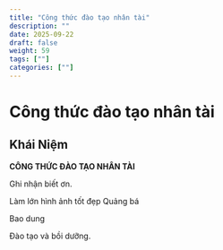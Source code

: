 ```yaml
---
title: "Công thức đào tạo nhân tài"
description: ""
date: 2025-09-22
draft: false
weight: 59
tags: [""]
categories: [""]
---
```


# Công thức đào tạo nhân tài

<!-- **Mã:** 
**Nhóm:**  -->

## Khái Niệm

**CÔNG THỨC ĐÀO TẠO NHÂN TÀI**

Ghi nhận biết ơn.

Làm lớn hình ảnh tốt đẹp         Quảng bá

Bao dung

Đào tạo và bồi dưỡng.
